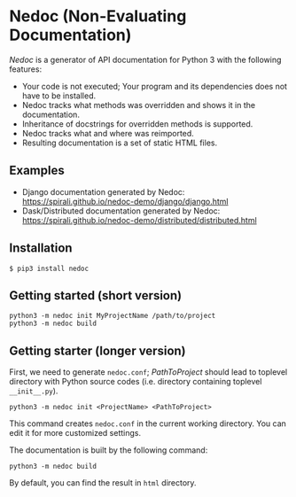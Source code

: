 
# Nedoc (Non-Evaluating Documentation)

*Nedoc* is a generator of API documentation for Python 3 with the following features:

* Your code is not executed; Your program and its dependencies does not have to be installed.
* Nedoc tracks what methods was overridden and shows it in the documentation.
* Inheritance of docstrings for overridden methods is supported.
* Nedoc tracks what and where was reimported.
* Resulting documentation is a set of static HTML files.


## Examples

* Django documentation generated by Nedoc: https://spirali.github.io/nedoc-demo/django/django.html
* Dask/Distributed documentation generated by Nedoc: https://spirali.github.io/nedoc-demo/distributed/distributed.html


## Installation

```
$ pip3 install nedoc
```


## Getting started (short version)

```
python3 -m nedoc init MyProjectName /path/to/project
python3 -m nedoc build
```

## Getting starter (longer version)

First, we need to generate `nedoc.conf`; *PathToProject* should lead to toplevel
directory with Python source codes (i.e. directory containing toplevel
`__init__.py`).


```
python3 -m nedoc init <ProjectName> <PathToProject>
```

This command creates `nedoc.conf` in the current working directory. You can edit
it for more customized settings.

The documentation is built by the following command:

```
python3 -m nedoc build
```

By default, you can find the result in `html` directory.
